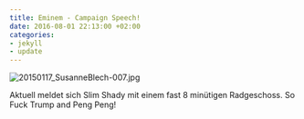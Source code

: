 ```yaml
---
title: Eminem - Campaign Speech!
date: 2016-08-01 22:13:00 +02:00
categories:
- jekyll
- update
---
```


![20150117_SusanneBlech-007.jpg](/uploads/20150117_SusanneBlech-007.jpg)

Aktuell meldet sich Slim Shady mit einem fast 8 minütigen Radgeschoss. So Fuck Trump and Peng Peng! 